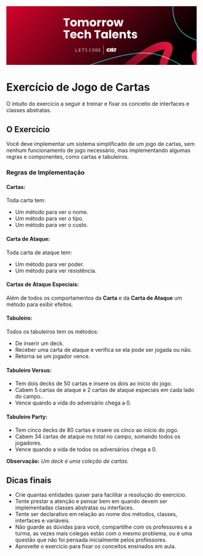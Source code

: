 <img alt="logo Tomorrow Tech Talents" src="https://github.com/joaomhernandes/TomorrowTechTalents/blob/main/assets/TomorrowTechTalentsLogo.svg" style="width: 300%, height: auto, margin-left: auto, margin-left: auto" />

# Exercício de Jogo de Cartas
O intuito do exercício a seguir é treinar e fixar os conceito de interfaces e classes abstratas.

## O Exercício
Você deve implementar um sistema simplificado de um jogo de cartas, sem nenhum funcionamento de jogo necessário, mas implementando algumas regras e componentes, como cartas e tabuleiros.

### Regras de Implementação

#### Cartas:
Toda carta tem:
- Um método para ver o nome.
- Um método para ver o tipo.
- Um método para ver o custo.

#### Carta de Ataque:
Toda carta de ataque tem:
- Um método para ver poder.
- Um método para ver resistência.

#### Cartas de Ataque Especiais:
Além de todos os comportamentos da **Carta** e da **Carta de Ataque** um método para exibir efeitos.

#### Tabuleiro:
Todos os tabuleiros tem os métodos:
- De inserir um deck.
- Receber uma carta de ataque e verifica se ela pode ser jogada ou não.
- Retorna se um jogador vence.

#### Tabuleiro Versus:
- Tem dois decks de 50 cartas e insere os dois ao início do jogo.
- Cabem 5 cartas de ataque e 2 cartas de ataque especiais em cada lado do campo..
- Vence quando a vida do adversário chega a 0.

#### Tabuleiro Party:
- Tem cinco decks de 80 cartas e insere os cinco ao início do jogo.
- Cabem 34 cartas de ataque no total no campo, somando todos os jogadores.
- Vence quando a vida de todos os adversários chega a 0.

**Observação:** *Um deck é uma coleção de cartas.*

## Dicas finais

- Crie quantas entidades quiser para facilitar a resolução do exercício.
- Tente prestar a atenção e pensar bem em quando devem ser implementadas classes abstratas ou interfaces.
- Tente ser declarativo em relação ao nome dos métodos, classes, interfaces e variáveis.
- Não guarde as dúvidas para você, compartilhe com os professores e a turma, as vezes mais colegas estão com o mesmo problema, ou é uma questão que não foi pensada inicialmente pelos professores.
- Aproveite o exercício para fixar os conceitos ensinados em aula.